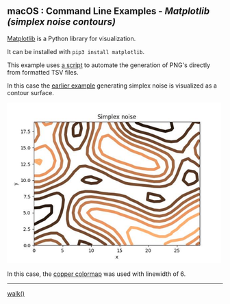 
## macOS : Command Line Examples - *Matplotlib (simplex noise contours)* 

[Matplotlib](https://matplotlib.org) is a Python library for visualization.

It can be installed with ```pip3 install matplotlib```.

This example uses [a script](tsv_to_contour.py) to automate the generation of PNG's directly from formatted TSV files.

In this case the [earlier example](../mc_07_pip3/) generating simplex noise is visualized as a contour surface.

<img src="contour-simplex_noise-copper.jpg" width=500px>

In this case, the [copper colormap](https://matplotlib.org/stable/users/explain/colors/colormaps.html) was used with linewidth of 6. 

---

[walk()](../python_visualizations/)
